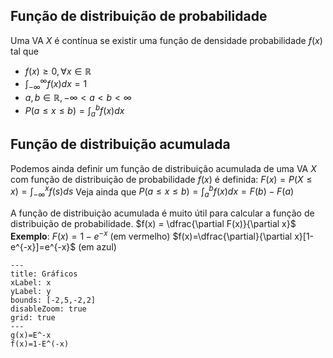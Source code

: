 ## Função de distribuição de probabilidade
Uma VA $X$ é contínua se existir uma função de densidade probabilidade $f(x)$ tal que
- $f(x) \ge 0, \forall x \in \mathbb{R}$
- $\int^{\infty}_{-\infty} f(x)dx = 1$
- $a, b \in \mathbb{R}, -\infty<a<b<\infty$ 
- $P(a \le x \le b) = \int^{b}_{a} f(x)dx$

## Função de distribuição acumulada
Podemos ainda definir um função de distribuição acumulada de uma VA $X$ com função de distribuição de probabilidade $f(x)$ é definida:
$F(x) = P(X \le x) = \int^{x}_{-\infty} f(s)ds$
Veja ainda que 
$P(a \le x \le b) = \int^{b}_{a} f(x)dx = F(b) - F(a)$

A função de distribuição acumulada é muito útil para calcular a função de distribuição de probabilidade.
$f(x) = \dfrac{\partial F(x)}{\partial x}$
**Exemplo**:
$F(x) = 1-e^{-x}$ (em vermelho)
$f(x)=\dfrac{\partial}{\partial x}[1-e^{-x}]=e^{-x}$ (em azul)

```functionplot
---
title: Gráficos
xLabel: x
yLabel: y
bounds: [-2,5,-2,2]
disableZoom: true
grid: true
---
g(x)=E^-x
f(x)=1-E^(-x)
```


